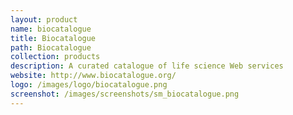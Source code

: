 ```yaml
---
layout: product
name: biocatalogue
title: Biocatalogue
path: Biocatalogue
collection: products
description: A curated catalogue of life science Web services
website: http://www.biocatalogue.org/
logo: /images/logo/biocatalogue.png
screenshot: /images/screenshots/sm_biocatalogue.png
---
```

